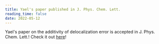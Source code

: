 ```yaml
---
title: Yael's paper published in J. Phys. Chem. Lett.
reading_time: false
date: 2022-05-12
---
```


Yael's paper on the additivity of delocalization error is accepted in J. Phys. Chem. Lett.! Check it out [here](https://pubs.acs.org/doi/10.1021/acs.jpclett.2c01026)!

<!--more-->
